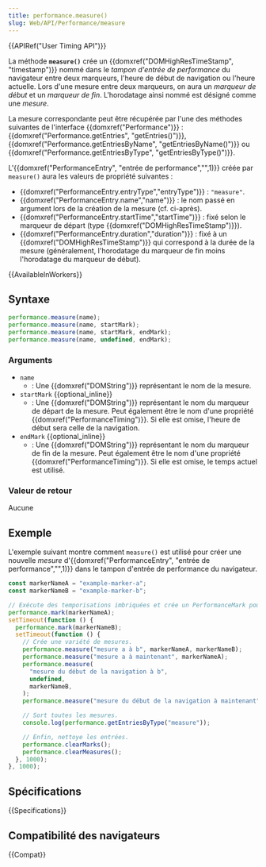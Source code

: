 ```yaml
---
title: performance.measure()
slug: Web/API/Performance/measure
---
```


{{APIRef("User Timing API")}}

La méthode **`measure()`** crée un {{domxref("DOMHighResTimeStamp", "timestamp")}} nommé dans le _tampon d'entrée de performance_ du navigateur entre deux marqueurs, l'heure de début de navigation ou l'heure actuelle. Lors d'une mesure entre deux marqueurs, on aura un _marqueur de début_ et un _marqueur de fin_. L'horodatage ainsi nommé est désigné comme une _mesure_.

La mesure correspondante peut être récupérée par l'une des méthodes suivantes de l'interface {{domxref("Performance")}} : {{domxref("Performance.getEntries", "getEntries()")}}, {{domxref("Performance.getEntriesByName", "getEntriesByName()")}} ou {{domxref("Performance.getEntriesByType", "getEntriesByType()")}}.

L'{{domxref("PerformanceEntry", "entrée de performance","",1)}} créée par `measure()` aura les valeurs de propriété suivantes :

- {{domxref("PerformanceEntry.entryType","entryType")}} : `"measure"`.
- {{domxref("PerformanceEntry.name","name")}} : le nom passé en argument lors de la création de la mesure (cf. ci-après).
- {{domxref("PerformanceEntry.startTime","startTime")}} : fixé selon le marqueur de départ (type {{domxref("DOMHighResTimeStamp")}}).
- {{domxref("PerformanceEntry.duration","duration")}} : fixé à un {{domxref("DOMHighResTimeStamp")}} qui correspond à la durée de la mesure (généralement, l'horodatage du marqueur de fin moins l'horodatage du marqueur de début).

{{AvailableInWorkers}}

## Syntaxe

```js
performance.measure(name);
performance.measure(name, startMark);
performance.measure(name, startMark, endMark);
performance.measure(name, undefined, endMark);
```

### Arguments

- `name`
  - : Une {{domxref("DOMString")}} représentant le nom de la mesure.
- `startMark` {{optional_inline}}
  - : Une {{domxref("DOMString")}} représentant le nom du marqueur de départ de la mesure. Peut également être le nom d'une propriété {{domxref("PerformanceTiming")}}. Si elle est omise, l'heure de début sera celle de la navigation.
- `endMark` {{optional_inline}}
  - : Une {{domxref("DOMString")}} représentant le nom du marqueur de fin de la mesure. Peut également être le nom d'une propriété {{domxref("PerformanceTiming")}}. Si elle est omise, le temps actuel est utilisé.

### Valeur de retour

Aucune

## Exemple

L'exemple suivant montre comment `measure()` est utilisé pour créer une nouvelle _mesure_ d'{{domxref("PerformanceEntry", "entrée de performance","",1)}} dans le tampon d'entrée de performance du navigateur.

```js
const markerNameA = "example-marker-a";
const markerNameB = "example-marker-b";

// Exécute des temporisations imbriquées et crée un PerformanceMark pour chacune d'entre elles.
performance.mark(markerNameA);
setTimeout(function () {
  performance.mark(markerNameB);
  setTimeout(function () {
    // Crée une variété de mesures.
    performance.measure("mesure a à b", markerNameA, markerNameB);
    performance.measure("mesure a à maintenant", markerNameA);
    performance.measure(
      "mesure du début de la navigation à b",
      undefined,
      markerNameB,
    );
    performance.measure("mesure du début de la navigation à maintenant");

    // Sort toutes les mesures.
    console.log(performance.getEntriesByType("measure"));

    // Enfin, nettoye les entrées.
    performance.clearMarks();
    performance.clearMeasures();
  }, 1000);
}, 1000);
```

## Spécifications

{{Specifications}}

## Compatibilité des navigateurs

{{Compat}}
